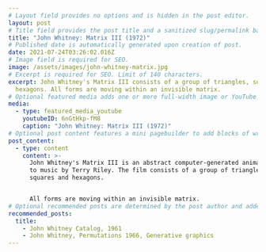 ```yaml
---
# Layout field provides no options and is hidden in the post editor.
layout: post
# Title field provides the post title and a sanitized slug/permalink based on the title content. !!! Use a descriptive title and then do not change it !!!
title: "John Whitney: Matrix III (1972)"
# Published date is automatically generated upon creation of post.
date: 2021-07-24T03:26:02.016Z
# Image field is required for SEO.
image: /assets/images/john-whitney-matrix.jpg
# Excerpt is required for SEO. Limit of 140 characters.
excerpt: John Whitney's Matrix III consists of a group of triangles, squares and
  hexagons. All forms are moving within an invisible matrix.
# Optional featured media adds one or more full-width image or YouTube embeds to the top of the post.
media:
  - type: featured_media_youtube
    youtubeID: 6nGtHkp-fM8
    caption: "John Whitney: Matrix III (1972)"
# Optional post content features a mini pagebuilder to add blocks of written content, images, and YouTube embeds to the post. Recommended at least one instance of WYSIWYG block.
post_content:
  - type: content
    content: >-
      John Whitney's Matrix III is an abstract computer-generated animation set
      to music by Terry Riley. The film consists of a group of triangles,
      squares and hexagons. 


      All forms are moving within an invisible matrix.
# Optional recommended posts are determined by the post author and added here. This is good for SEO and internal linking.
recommended_posts:
  title:
    - John Whitney Catalog, 1961
    - John Whitney, Permutations 1966, Generative graphics
---
```

